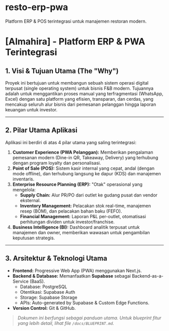 # resto-erp-pwa

Platform ERP &amp; POS terintegrasi untuk manajemen restoran modern.

# [Almahira] - Platform ERP & PWA Terintegrasi

## 1. Visi & Tujuan Utama (The "Why")

Proyek ini bertujuan untuk membangun sebuah sistem operasi digital terpusat (single operating system) untuk bisnis F&B modern. Tujuannya adalah untuk menggantikan proses manual yang terfragmentasi (WhatsApp, Excel) dengan satu platform yang efisien, transparan, dan cerdas, yang mencakup seluruh alur bisnis dari pemesanan pelanggan hingga laporan keuangan untuk investor.

---

## 2. Pilar Utama Aplikasi

Aplikasi ini berdiri di atas 4 pilar utama yang saling terintegrasi:

1.  **Customer Experience (PWA Pelanggan):** Memberikan pengalaman pemesanan modern (Dine-in QR, Takeaway, Delivery) yang terhubung dengan program loyalty dan personalisasi.
2.  **Point of Sale (POS):** Sistem kasir internal yang cepat, andal (dengan mode offline), dan terhubung langsung ke dapur (KDS) dan manajemen inventaris.
3.  **Enterprise Resource Planning (ERP):** "Otak" operasional yang mengelola:
    - **Supply Chain:** Alur PR/PO dari outlet ke gudang pusat dan vendor eksternal.
    - **Inventory Management:** Pelacakan stok real-time, manajemen resep (BOM), dan pelacakan bahan baku (FEFO).
    - **Financial Management:** Laporan P&L per-outlet, otomatisasi perhitungan dividen untuk investor/franchise.
4.  **Business Intelligence (BI):** Dashboard analitik terpusat untuk manajemen dan owner, memberikan wawasan untuk pengambilan keputusan strategis.

---

## 3. Arsitektur & Teknologi Utama

- **Frontend:** Progressive Web App (PWA) menggunakan Next.js.
- **Backend & Database:** Memanfaatkan **Supabase** sebagai Backend-as-a-Service (BaaS).
  - Database: PostgreSQL
  - Otentikasi: Supabase Auth
  - Storage: Supabase Storage
  - APIs: Auto-generated by Supabase & Custom Edge Functions.
- **Version Control:** Git & GitHub.

> _Dokumen ini berfungsi sebagai panduan utama. Untuk blueprint fitur yang lebih detail, lihat file `/docs/BLUEPRINT.md`._
